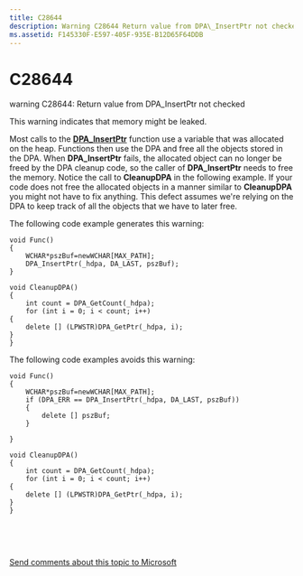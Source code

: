 ```yaml
---
title: C28644
description: Warning C28644 Return value from DPA\_InsertPtr not checked.
ms.assetid: F145330F-E597-405F-935E-B12D65F64DDB
---
```


# C28644


warning C28644: Return value from DPA\_InsertPtr not checked

This warning indicates that memory might be leaked.

Most calls to the [**DPA\_InsertPtr**](https://msdn.microsoft.com/library/windows/desktop/bb775625) function use a variable that was allocated on the heap. Functions then use the DPA and free all the objects stored in the DPA. When **DPA\_InsertPtr** fails, the allocated object can no longer be freed by the DPA cleanup code, so the caller of **DPA\_InsertPtr** needs to free the memory. Notice the call to **CleanupDPA** in the following example. If your code does not free the allocated objects in a manner similar to **CleanupDPA** you might not have to fix anything. This defect assumes we're relying on the DPA to keep track of all the objects that we have to later free.

The following code example generates this warning:

```
void Func()
{
    WCHAR*pszBuf=newWCHAR[MAX_PATH];
    DPA_InsertPtr(_hdpa, DA_LAST, pszBuf);
}

void CleanupDPA()
{
    int count = DPA_GetCount(_hdpa);
    for (int i = 0; i < count; i++)
{
    delete [] (LPWSTR)DPA_GetPtr(_hdpa, i);
}
}  
```

The following code examples avoids this warning:

```
void Func()
{
    WCHAR*pszBuf=newWCHAR[MAX_PATH];
    if (DPA_ERR == DPA_InsertPtr(_hdpa, DA_LAST, pszBuf))
    {
        delete [] pszBuf;
    }

}

void CleanupDPA()
{
    int count = DPA_GetCount(_hdpa);
    for (int i = 0; i < count; i++)
{
    delete [] (LPWSTR)DPA_GetPtr(_hdpa, i);
}
}  

```

 

 

[Send comments about this topic to Microsoft](mailto:wsddocfb@microsoft.com?subject=Documentation%20feedback%20[devtest\devtest]:%20C28644%20%20RELEASE:%20%2811/17/2016%29&body=%0A%0APRIVACY%20STATEMENT%0A%0AWe%20use%20your%20feedback%20to%20improve%20the%20documentation.%20We%20don't%20use%20your%20email%20address%20for%20any%20other%20purpose,%20and%20we'll%20remove%20your%20email%20address%20from%20our%20system%20after%20the%20issue%20that%20you're%20reporting%20is%20fixed.%20While%20we're%20working%20to%20fix%20this%20issue,%20we%20might%20send%20you%20an%20email%20message%20to%20ask%20for%20more%20info.%20Later,%20we%20might%20also%20send%20you%20an%20email%20message%20to%20let%20you%20know%20that%20we've%20addressed%20your%20feedback.%0A%0AFor%20more%20info%20about%20Microsoft's%20privacy%20policy,%20see%20http://privacy.microsoft.com/default.aspx. "Send comments about this topic to Microsoft")




